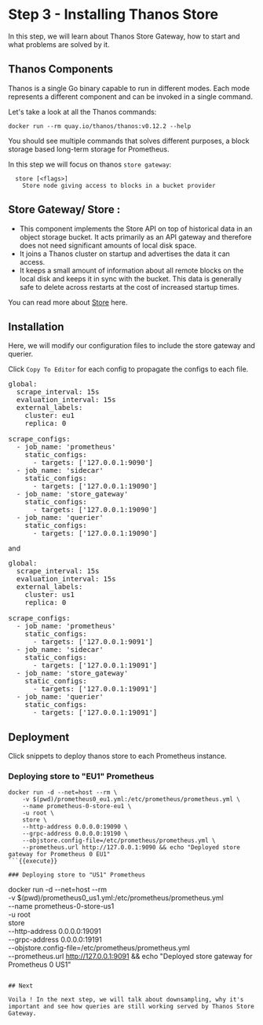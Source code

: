 # Step 3 - Installing Thanos Store

In this step, we will learn about Thanos Store Gateway, how to start and what problems are solved by it.

## Thanos Components

Thanos is a single Go binary capable to run in different modes. Each mode represents a different component and can be invoked in a single command.

Let's take a look at all the Thanos commands:

```docker run --rm quay.io/thanos/thanos:v0.12.2 --help```

You should see multiple commands that solves different purposes, a block storage based long-term storage for Prometheus.

In this step we will focus on thanos `store gateway`:

```
  store [<flags>]
    Store node giving access to blocks in a bucket provider
```

## Store Gateway/ Store :

* This component implements the Store API on top of historical data in an object storage bucket. It acts primarily as an API gateway and therefore does not need significant amounts of local disk space.
* It joins a Thanos cluster on startup and advertises the data it can access.
* It keeps a small amount of information about all remote blocks on the local disk and keeps it in sync with the bucket.
This data is generally safe to delete across restarts at the cost of increased startup times.


You can read more about [Store](https://thanos.io/components/store.md/) here.

## Installation

Here, we will modify our configuration files to include the store gateway and querier.

Click `Copy To Editor` for each config to propagate the configs to each file.

<pre class="file" data-filename="prometheus0_eu1.yml" data-target="replace">
global:
  scrape_interval: 15s
  evaluation_interval: 15s
  external_labels:
    cluster: eu1
    replica: 0

scrape_configs:
  - job_name: 'prometheus'
    static_configs:
      - targets: ['127.0.0.1:9090']
  - job_name: 'sidecar'
    static_configs:
      - targets: ['127.0.0.1:19090']
  - job_name: 'store_gateway'
    static_configs:
      - targets: ['127.0.0.1:19090']
  - job_name: 'querier'
    static_configs:
      - targets: ['127.0.0.1:19090']
</pre>

and

<pre class="file" data-filename="prometheus0_us1.yml" data-target="replace">
global:
  scrape_interval: 15s
  evaluation_interval: 15s
  external_labels:
    cluster: us1
    replica: 0

scrape_configs:
  - job_name: 'prometheus'
    static_configs:
      - targets: ['127.0.0.1:9091']
  - job_name: 'sidecar'
    static_configs:
      - targets: ['127.0.0.1:19091']
  - job_name: 'store_gateway'
    static_configs:
      - targets: ['127.0.0.1:19091']
  - job_name: 'querier'
    static_configs:
      - targets: ['127.0.0.1:19091']
</pre>

## Deployment

Click snippets to deploy thanos store to each Prometheus instance.

### Deploying store to "EU1" Prometheus

```
docker run -d --net=host --rm \
    -v $(pwd)/prometheus0_eu1.yml:/etc/prometheus/prometheus.yml \
    --name prometheus-0-store-eu1 \
    -u root \
    store \
    --http-address 0.0.0.0:19090 \
    --grpc-address 0.0.0.0:19190 \
    --objstore.config-file=/etc/prometheus/prometheus.yml \
    --prometheus.url http://127.0.0.1:9090 && echo "Deployed store gateway for Prometheus 0 EU1"
```{{execute}}

### Deploying store to "US1" Prometheus

```
docker run -d --net=host --rm \
    -v $(pwd)/prometheus0_us1.yml:/etc/prometheus/prometheus.yml \
    --name prometheus-0-store-us1 \
    -u root \
    store \
    --http-address 0.0.0.0:19091 \
    --grpc-address 0.0.0.0:19191 \
    --objstore.config-file=/etc/prometheus/prometheus.yml \
    --prometheus.url http://127.0.0.1:9091 && echo "Deployed store gateway for Prometheus 0 US1"
```{{execute}}

## Next

Voila ! In the next step, we will talk about downsampling, why it's important and see how queries are still working served by Thanos Store Gateway.